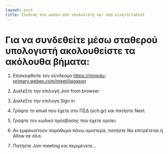 ```yaml
---
layout: post
title: Σύνδεση στο webex από υπολολιστή και από κινητό/tablet
---
```


# Για να συνδεθείτε μέσω σταθερού υπολογιστή ακολουθείστε τα ακόλουθα βήματα:

1. Επισκεφθείτε τον σύνδεσμο https://minedu-primary.webex.com/meet/liagason

2. Διαλέξτε την επιλογή Join from browser

3. Διαλέξτε την επιλογή Sign in

4. Γράψτε το email που έχετε στο ΠΣΔ (sch.gr) και πατήστε Next

5. Γράψτε τον κωδικό πρόσβασης που έχετε ορίσει

6. Αν εμφανιστούν παράθυρα πάνω αριστερά, πατήστε Να επιτρέτεται ή Allow σε όλα.

7. Πατήστε Join meeting και περιμένετε...
